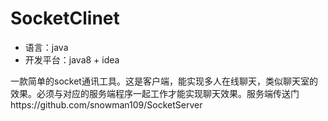 # SocketClinet

- 语言：java
- 开发平台：java8 + idea


一款简单的socket通讯工具。这是客户端，能实现多人在线聊天，类似聊天室的效果。必须与对应的服务端程序一起工作才能实现聊天效果。服务端传送门https://github.com/snowman109/SocketServer
